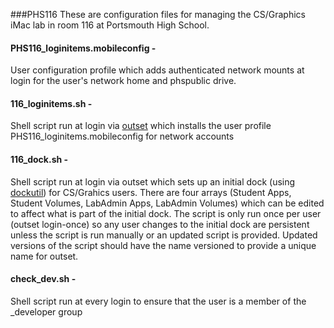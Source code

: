 ###PHS116
These are configuration files for managing the CS/Graphics iMac lab in room 116 at Portsmouth High School.

#### PHS116_loginitems.mobileconfig -
User configuration profile which adds authenticated network mounts at login for the user's network home and phspublic drive.

#### 116_loginitems.sh -
Shell script run at login via [outset](https://github.com/chilcote/outset) which installs the user profile PHS116_loginitems.mobileconfig for network accounts

#### 116_dock.sh -
Shell script run at login via outset which sets up an initial dock (using [dockutil](https://github.com/kcrawford/dockutil)) for CS/Grahics users. There are four arrays (Student Apps, Student Volumes, LabAdmin Apps, LabAdmin Volumes) which can be edited to affect what is part of the initial dock. 
The script is only run once per user (outset login-once) so any user changes to the initial dock are persistent unless the script is run manually or an updated script is provided. Updated versions of the script should have the name versioned to provide a unique name for outset.

#### check_dev.sh -
Shell script run at every login to ensure that the user is a member of the _developer group

